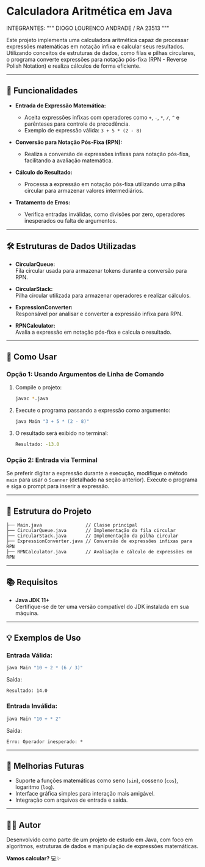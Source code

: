 # Calculadora Aritmética em Java

INTEGRANTES: 
""" DIOGO LOURENCO ANDRADE / RA 23513 """

Este projeto implementa uma calculadora aritmética capaz de processar expressões matemáticas em notação infixa e calcular seus resultados. Utilizando conceitos de estruturas de dados, como filas e pilhas circulares, o programa converte expressões para notação pós-fixa (RPN - Reverse Polish Notation) e realiza cálculos de forma eficiente.

---

## **📜 Funcionalidades**

- **Entrada de Expressão Matemática:**
  - Aceita expressões infixas com operadores como `+`, `-`, `*`, `/`, `^` e parênteses para controle de precedência.
  - Exemplo de expressão válida: `3 + 5 * (2 - 8)`

- **Conversão para Notação Pós-Fixa (RPN):**
  - Realiza a conversão de expressões infixas para notação pós-fixa, facilitando a avaliação matemática.

- **Cálculo do Resultado:**
  - Processa a expressão em notação pós-fixa utilizando uma pilha circular para armazenar valores intermediários.

- **Tratamento de Erros:**
  - Verifica entradas inválidas, como divisões por zero, operadores inesperados ou falta de argumentos.

---

## **🛠️ Estruturas de Dados Utilizadas**

- **CircularQueue:**  
  Fila circular usada para armazenar tokens durante a conversão para RPN.

- **CircularStack:**  
  Pilha circular utilizada para armazenar operadores e realizar cálculos.

- **ExpressionConverter:**  
  Responsável por analisar e converter a expressão infixa para RPN.

- **RPNCalculator:**  
  Avalia a expressão em notação pós-fixa e calcula o resultado.

---

## **🚀 Como Usar**

### **Opção 1: Usando Argumentos de Linha de Comando**
1. Compile o projeto:  
   ```bash
   javac *.java
   ```
2. Execute o programa passando a expressão como argumento:  
   ```bash
   java Main "3 + 5 * (2 - 8)"
   ```
3. O resultado será exibido no terminal:  
   ```bash
   Resultado: -13.0
   ```

### **Opção 2: Entrada via Terminal**
Se preferir digitar a expressão durante a execução, modifique o método `main` para usar o `Scanner` (detalhado na seção anterior). Execute o programa e siga o prompt para inserir a expressão.

---

## **📂 Estrutura do Projeto**

```plaintext
├── Main.java                // Classe principal
├── CircularQueue.java       // Implementação da fila circular
├── CircularStack.java       // Implementação da pilha circular
├── ExpressionConverter.java // Conversão de expressões infixas para RPN
├── RPNCalculator.java       // Avaliação e cálculo de expressões em RPN
```

---

## **📚 Requisitos**

- **Java JDK 11+**  
  Certifique-se de ter uma versão compatível do JDK instalada em sua máquina.

---

## **💡 Exemplos de Uso**

### Entrada Válida:
```bash
java Main "10 + 2 * (6 / 3)"
```
Saída:
```plaintext
Resultado: 14.0
```

### Entrada Inválida:
```bash
java Main "10 + * 2"
```
Saída:
```plaintext
Erro: Operador inesperado: *
```

---

## **🔧 Melhorias Futuras**

- Suporte a funções matemáticas como seno (`sin`), cosseno (`cos`), logaritmo (`log`).
- Interface gráfica simples para interação mais amigável.
- Integração com arquivos de entrada e saída.

---

## **👨‍💻 Autor**
Desenvolvido como parte de um projeto de estudo em Java, com foco em algoritmos, estruturas de dados e manipulação de expressões matemáticas.

**Vamos calcular?** 💻✨
